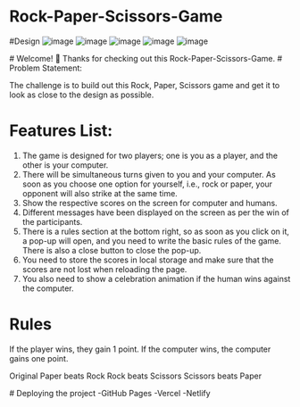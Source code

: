 # Rock-Paper-Scissors-Game
#Design
![image](https://github.com/Pavank-1812/Rock-Paper-Scissors-Game/assets/148217455/697d54a7-ffb4-414b-b2b6-22a3daeecf98)
![image](https://github.com/Pavank-1812/Rock-Paper-Scissors-Game/assets/148217455/4d5f2254-12ed-44f5-af6b-81b7c3b0e666)
![image](https://github.com/Pavank-1812/Rock-Paper-Scissors-Game/assets/148217455/a530b2d6-f7c6-4a71-a52d-5cbf67089b8a)
![image](https://github.com/Pavank-1812/Rock-Paper-Scissors-Game/assets/148217455/db33a0b3-daac-4448-918e-c65541e7528e)
![image](https://github.com/Pavank-1812/Rock-Paper-Scissors-Game/assets/148217455/5e20323d-7716-4efc-98f4-2916452c4466)
</hr>
# Welcome! 👋
Thanks for checking out this Rock-Paper-Scissors-Game.
# Problem Statement:

The challenge is to build out this Rock, Paper, Scissors game and get it to look as close to the design as possible.

# Features List:

1. The game is designed for two players; one is you as a player, and the other is your computer.
2. There will be simultaneous turns given to you and your computer. As soon as you choose one option for yourself, i.e., rock or paper, your opponent will also strike at the same time.
3. Show the respective scores on the screen for computer and humans.
4. Different messages have been displayed on the screen as per the win of the participants.
5. There is a rules section at the bottom right, so as soon as you click on it, a pop-up will open, and you need to write the basic rules of the game. There is also a close button to close the pop-up.
6. You need to store the scores in local storage and make sure that the scores are not lost when reloading the page.
7. You also need to show a celebration animation if the human wins against the computer.

# Rules
If the player wins, they gain 1 point. If the computer wins, the computer gains one point.

Original
Paper beats Rock
Rock beats Scissors
Scissors beats Paper
</hr>
# Deploying the project
-GitHub Pages
-Vercel
-Netlify
